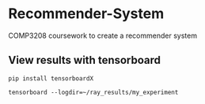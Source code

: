 # Recommender-System
COMP3208 coursework to create a recommender system

## View results with tensorboard
`pip install tensorboardX`

`tensorboard --logdir=~/ray_results/my_experiment`